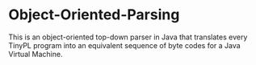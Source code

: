 # Object-Oriented-Parsing

This is an object-oriented top-down parser in Java that translates every TinyPL program into an equivalent sequence of byte codes for a Java Virtual Machine.
